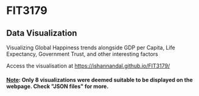 # FIT3179
## Data Visualization

Visualizing Global Happiness trends alongside GDP per Capita, Life Expectancy, Government Trust, and other interesting factors

Access the visualisation at https://ishannandal.github.io/FIT3179/

#### <u>Note</u>: Only 8 visualizations were deemed suitable to be displayed on the webpage. Check "JSON files" for more. 
